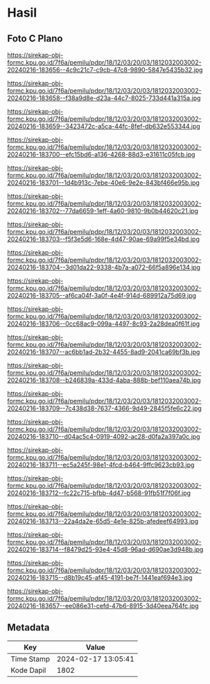 # Hasil

## Foto C Plano

https://sirekap-obj-formc.kpu.go.id/7f6a/pemilu/pdpr/18/12/03/20/03/1812032003002-20240216-183656--4c9c21c7-c9cb-47c8-9890-5847e5435b32.jpg

https://sirekap-obj-formc.kpu.go.id/7f6a/pemilu/pdpr/18/12/03/20/03/1812032003002-20240216-183658--f38a9d8e-d23a-44c7-8025-733d441a315a.jpg

https://sirekap-obj-formc.kpu.go.id/7f6a/pemilu/pdpr/18/12/03/20/03/1812032003002-20240216-183659--3423472c-a5ca-44fc-8fef-db632e553344.jpg

https://sirekap-obj-formc.kpu.go.id/7f6a/pemilu/pdpr/18/12/03/20/03/1812032003002-20240216-183700--efc15bd6-a136-4268-88d3-e31611c05fcb.jpg

https://sirekap-obj-formc.kpu.go.id/7f6a/pemilu/pdpr/18/12/03/20/03/1812032003002-20240216-183701--1d4b913c-7ebe-40e6-9e2e-843bf466e95b.jpg

https://sirekap-obj-formc.kpu.go.id/7f6a/pemilu/pdpr/18/12/03/20/03/1812032003002-20240216-183702--77da6659-1eff-4a60-9810-9b0b44620c21.jpg

https://sirekap-obj-formc.kpu.go.id/7f6a/pemilu/pdpr/18/12/03/20/03/1812032003002-20240216-183703--f5f3e5d6-168e-4d47-90ae-69a99f5e34bd.jpg

https://sirekap-obj-formc.kpu.go.id/7f6a/pemilu/pdpr/18/12/03/20/03/1812032003002-20240216-183704--3d01da22-9338-4b7a-a072-66f5a896e134.jpg

https://sirekap-obj-formc.kpu.go.id/7f6a/pemilu/pdpr/18/12/03/20/03/1812032003002-20240216-183705--af6ca04f-3a0f-4e4f-914d-689912a75d69.jpg

https://sirekap-obj-formc.kpu.go.id/7f6a/pemilu/pdpr/18/12/03/20/03/1812032003002-20240216-183706--0cc68ac9-099a-4497-8c93-2a28dea0f61f.jpg

https://sirekap-obj-formc.kpu.go.id/7f6a/pemilu/pdpr/18/12/03/20/03/1812032003002-20240216-183707--ac6bb1ad-2b32-4455-8ad9-2041ca69bf3b.jpg

https://sirekap-obj-formc.kpu.go.id/7f6a/pemilu/pdpr/18/12/03/20/03/1812032003002-20240216-183708--b246839a-433d-4aba-888b-bef110aea74b.jpg

https://sirekap-obj-formc.kpu.go.id/7f6a/pemilu/pdpr/18/12/03/20/03/1812032003002-20240216-183709--7c438d38-7637-4366-9d49-2845f5fe6c22.jpg

https://sirekap-obj-formc.kpu.go.id/7f6a/pemilu/pdpr/18/12/03/20/03/1812032003002-20240216-183710--d04ac5c4-0919-4092-ac28-d0fa2a397a0c.jpg

https://sirekap-obj-formc.kpu.go.id/7f6a/pemilu/pdpr/18/12/03/20/03/1812032003002-20240216-183711--ec5a245f-98e1-4fcd-b464-9ffc9623cb93.jpg

https://sirekap-obj-formc.kpu.go.id/7f6a/pemilu/pdpr/18/12/03/20/03/1812032003002-20240216-183712--fc22c715-bfbb-4d47-b568-91fb51f7f06f.jpg

https://sirekap-obj-formc.kpu.go.id/7f6a/pemilu/pdpr/18/12/03/20/03/1812032003002-20240216-183713--22a4da2e-65d5-4e1e-825b-afedeef64993.jpg

https://sirekap-obj-formc.kpu.go.id/7f6a/pemilu/pdpr/18/12/03/20/03/1812032003002-20240216-183714--f8479d25-93e4-45d8-96ad-d690ae3d948b.jpg

https://sirekap-obj-formc.kpu.go.id/7f6a/pemilu/pdpr/18/12/03/20/03/1812032003002-20240216-183715--d8b19c45-af45-4191-be7f-1441eaf694e3.jpg

https://sirekap-obj-formc.kpu.go.id/7f6a/pemilu/pdpr/18/12/03/20/03/1812032003002-20240216-183657--ee086e31-cefd-47b6-8915-3d40eea764fc.jpg


## Metadata

| Key        | Value               |
| ---------- | ------------------- |
| Time Stamp | 2024-02-17 13:05:41 |
| Kode Dapil | 1802                |



